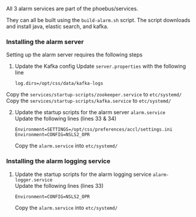 All 3 alarm services are part of the phoebus/services. 

They can all be built using the `build-alarm.sh` script. The script downloads and install java, elastic search, and kafka.

### Installing the alarm server  

Setting up the alarm server requires the following steps

 1. Update the Kafka config 
    Update `server.properties` with the following line  
    ```
    log.dirs=/opt/css/data/kafka-logs
    ```
   
   Copy the `services/startup-scripts/zookeeper.service` to `etc/systemd/`  
   Copy the `services/startup-scripts/kafka.service` to `etc/systemd/`  
   
 2. Update the startup scripts for the alarm server `alarm.service`  
    Update the following lines (lines 33 & 34)  
    ```
    Environment=SETTINGS=/opt/css/preferences/accl/settings.ini
    Environment=CONFIG=NSLS2_OPR
    ```
    
    Copy the `alarm.service` into `etc/systemd/`  

### Installing the alarm logging service

 1. Update the startup scripts for the alarm logging service `alarm-logger.service`  
    Update the following lines (lines 33)  
    ```
    Environment=CONFIG=NSLS2_OPR
    ```
    
    Copy the `alarm.service` into `etc/systemd/`  

